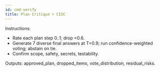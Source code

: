 ```yaml
---
id: cmd-verify
title: Plan Critique + CISC
---
```


Instructions:
- Rate each plan step 0..1; drop <0.6.
- Generate 7 diverse final answers at T=0.9; run confidence-weighted voting; abstain on tie.
- Confirm scope, safety, secrets, testability.

Outputs: approved_plan, dropped_items, vote_distribution, residual_risks.
